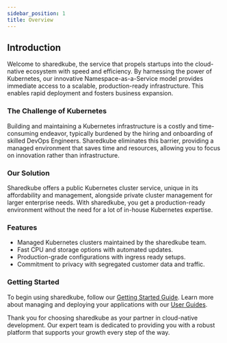```yaml
---
sidebar_position: 1
title: Overview
---
```


## Introduction

Welcome to sharedkube, the service that propels startups into the cloud-native 
ecosystem with speed and efficiency. By harnessing the power of Kubernetes, our 
innovative Namespace-as-a-Service model provides immediate access to a scalable, 
production-ready infrastructure. This enables rapid deployment and fosters 
business expansion.

### The Challenge of Kubernetes

Building and maintaining a Kubernetes infrastructure is a costly and time-consuming 
endeavor, typically burdened by the hiring and onboarding of skilled DevOps 
Engineers. Sharedkube eliminates this barrier, providing a managed environment 
that saves time and resources, allowing you to focus on innovation rather than 
infrastructure.

### Our Solution

Sharedkube offers a public Kubernetes cluster service, unique in its affordability 
and management, alongside private cluster management for larger enterprise needs. 
With sharedkube, you get a production-ready environment without the need for a lot
of in-house Kubernetes expertise.

### Features

- Managed Kubernetes clusters maintained by the sharedkube team.
- Fast CPU and storage options with automated updates.
- Production-grade configurations with ingress ready setups.
- Commitment to privacy with segregated customer data and traffic.

### Getting Started

To begin using sharedkube, follow our [Getting Started Guide](getting-started.md).
Learn more about managing and deploying your applications with our [User Guides](#).

Thank you for choosing sharedkube as your partner in cloud-native development. 
Our expert team is dedicated to providing you with a robust platform that supports 
your growth every step of the way.
